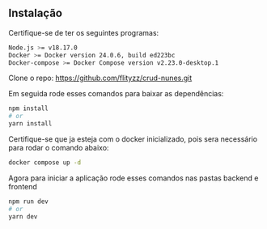## Instalação

Certifique-se de ter os seguintes programas:

```bash
Node.js >= v18.17.0
Docker >= Docker version 24.0.6, build ed223bc
Docker-compose >= Docker Compose version v2.23.0-desktop.1
```

Clone o repo: https://github.com/flityzz/crud-nunes.git

Em seguida rode esses comandos para baixar as dependências:

```bash
npm install
# or
yarn install
```

Certifique-se que ja esteja com o docker inicializado, pois sera necessário para rodar o comando abaixo:

```bash
docker compose up -d
```

Agora para iniciar a aplicação rode esses comandos nas pastas backend e frontend

```bash
npm run dev
# or
yarn dev
```
